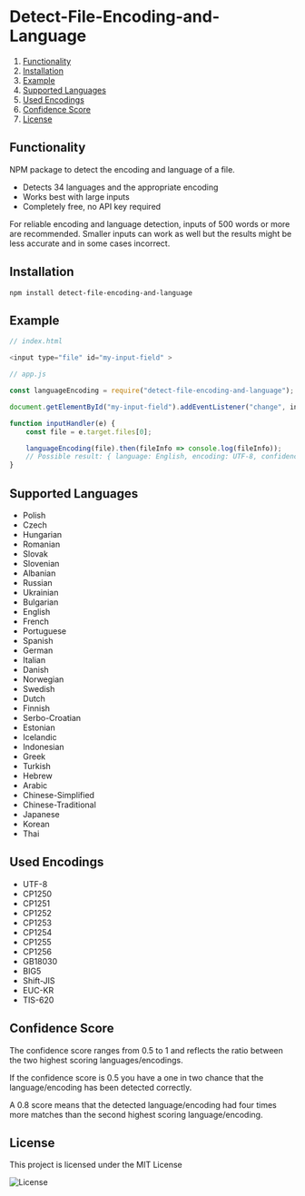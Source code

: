 # Detect-File-Encoding-and-Language
1. [Functionality](#functionality)
2. [Installation](#installation)
3. [Example](#example)
4. [Supported Languages](#supported-languages)
5. [Used Encodings](#used-encodings)
6. [Confidence Score](#confidence-score)
7. [License](#license)

## Functionality
NPM package to detect the encoding and language of a file.

* Detects 34 languages and the appropriate encoding
* Works best with large inputs
* Completely free, no API key required

For reliable encoding and language detection, inputs of 500 words or more are recommended. Smaller inputs can work as well but the results might be less accurate and in some cases incorrect. 

## Installation

```
npm install detect-file-encoding-and-language
```

## Example

```js
// index.html

<input type="file" id="my-input-field" >

```

```js
// app.js

const languageEncoding = require("detect-file-encoding-and-language");

document.getElementById("my-input-field").addEventListener("change", inputHandler);

function inputHandler(e) {
    const file = e.target.files[0];

    languageEncoding(file).then(fileInfo => console.log(fileInfo));
    // Possible result: { language: English, encoding: UTF-8, confidence: 0.99}
}

```

## Supported Languages

* Polish
* Czech
* Hungarian
* Romanian
* Slovak
* Slovenian
* Albanian
* Russian
* Ukrainian
* Bulgarian
* English
* French
* Portuguese
* Spanish
* German
* Italian
* Danish
* Norwegian
* Swedish
* Dutch
* Finnish
* Serbo-Croatian
* Estonian
* Icelandic
* Indonesian
* Greek
* Turkish
* Hebrew
* Arabic
* Chinese-Simplified
* Chinese-Traditional
* Japanese
* Korean
* Thai


## Used Encodings

* UTF-8
* CP1250
* CP1251
* CP1252
* CP1253
* CP1254
* CP1255
* CP1256
* GB18030
* BIG5
* Shift-JIS
* EUC-KR
* TIS-620


## Confidence Score

The confidence score ranges from 0.5 to 1 and reflects the ratio between the two highest scoring languages/encodings. 

If the confidence score is 0.5 you have a one in two chance that the language/encoding has been detected correctly. 

A 0.8 score means that the detected language/encoding had four times more matches than the second highest scoring language/encoding.


## License

This project is licensed under the MIT License

![License](https://img.shields.io/badge/License-MIT-yellowgreen)